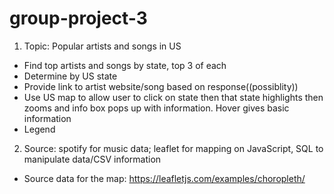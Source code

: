 # group-project-3

1. Topic: Popular artists and songs in US
* Find top artists and songs by state, top 3 of each
* Determine by US state
* Provide link to artist website/song based on response((possiblity))
* Use US map to allow user to click on state then that state highlights then zooms and info box pops up with information. Hover gives basic information
* Legend
2. Source: spotify for music data; leaflet for mapping on JavaScript, SQL to manipulate data/CSV information

* Source data for the map: https://leafletjs.com/examples/choropleth/
